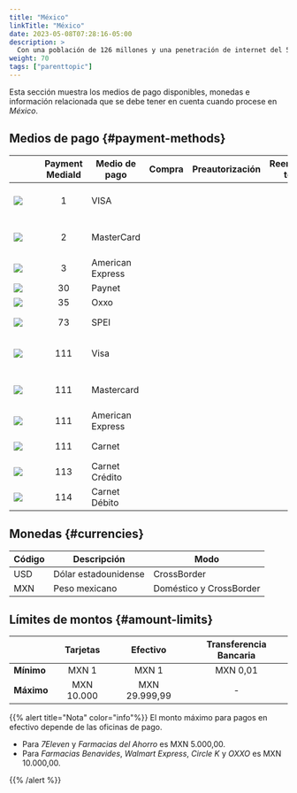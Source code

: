 ```yaml
---
title: "México"
linkTitle: "México"
date: 2023-05-08T07:28:16-05:00
description: >
  Con una población de 126 millones y una penetración de internet del 50%, el comercio electrónico en _**México**_ se ha disparado en los últimos años. Se espera que continúe esta tendencia en los próximos años, con un aumento en la adopción de tecnologías financieras y la mejora de las infraestructuras de pagos electrónicos en el país.
weight: 70
tags: ["parenttopic"]
---
```


Esta sección muestra los medios de pago disponibles, monedas e información relacionada que se debe tener en cuenta cuando procese en _México_.

## Medios de pago {#payment-methods}

| | Payment MediaId | Medio de pago | Compra | Preautorización | Reembolso total | Reembolso parcial | Tipo | Flujo |
|-----|:---:|---|:---:|:---:|:---:|:---:|-----|-----|
| <img src="https://s3.amazonaws.com/gateway.test.bamboopayment.com/payment-method-logos/Visa_CreditCard.png" style="min-width: 40px;" /> | 1 | VISA | <img src="/assets/check_mark_64.png" width="15px"/> | <img src="/assets/check_mark_64.png" width="15px"/> | <img src="/assets/check_mark_64.png" width="15px"/> | <img src="/assets/check_mark_64.png" width="15px"/> | Tarjeta de crédito y débito | API |
| <img src="https://s3.amazonaws.com/gateway.test.bamboopayment.com/payment-method-logos/MasterCard_CreditCard.png" style="min-width: 40px;" /> | 2 | MasterCard | <img src="/assets/check_mark_64.png" width="15px"/> | <img src="/assets/check_mark_64.png" width="15px"/> | <img src="/assets/check_mark_64.png" width="15px"/> | <img src="/assets/check_mark_64.png" width="15px"/> | Tarjeta de crédito y débito | API |
| <img src="https://s3.amazonaws.com/gateway.test.bamboopayment.com/payment-method-logos/AmericanExpress_CreditCard.png" style="min-width: 40px;" /> | 3 | American Express | <img src="/assets/check_mark_64.png" width="15px"/> | <img src="/assets/check_mark_64.png" width="15px"/> | <img src="/assets/check_mark_64.png" width="15px"/> | <img src="/assets/check_mark_64.png" width="15px"/> | Credit Card | API |
| <img src="https://s3.amazonaws.com/gateway.test.bamboopayment.com/payment-method-logos/OpenPay_PhysicalNetwork.png" style="min-width: 40px;" /> | 30 | Paynet | <img src="/assets/check_mark_64.png" width="15px"/> | <img src="/assets/x_mark_64.png" width="15px"/> | <img src="/assets/x_mark_64.png" width="15px"/> | <img src="/assets/x_mark_64.png" width="15px"/> | Efectivo | API |
| <img src="https://s3.amazonaws.com/gateway.test.bamboopayment.com/payment-method-logos/Oxxo_PhysicalNetwork.png" style="min-width: 40px;" /> | 35 | Oxxo | <img src="/assets/check_mark_64.png" width="15px"/> | <img src="/assets/x_mark_64.png" width="15px"/> | <img src="/assets/x_mark_64.png" width="15px"/> | <img src="/assets/x_mark_64.png" width="15px"/> | Efectivo | API |
| <img src="https://s3.amazonaws.com/gateway.dev.bamboopayment.com/payment-method-logos/Stp_BankTransfer.png" style="min-width: 40px;" /> | 73 | SPEI | <img src="/assets/check_mark_64.png" width="15px"/> | <img src="/assets/x_mark_64.png" width="15px"/> | <img src="/assets/x_mark_64.png" width="15px"/> | <img src="/assets/x_mark_64.png" width="15px"/> | Transferencia Bancaria | API |
| <img src="https://s3.amazonaws.com/gateway.test.bamboopayment.com/payment-method-logos/Visa_CreditCard.png" style="min-width: 40px;" /> | 111 | Visa | <img src="/assets/check_mark_64.png" width="15px"/> | <img src="/assets/x_mark_64.png" width="15px"/> | <img src="/assets/x_mark_64.png" width="15px"/> | <img src="/assets/x_mark_64.png" width="15px"/> | Tarjeta de crédito y débito | Redirect |
| <img src="https://s3.amazonaws.com/gateway.test.bamboopayment.com/payment-method-logos/MasterCard_CreditCard.png" style="min-width: 40px;" /> | 111 | Mastercard | <img src="/assets/check_mark_64.png" width="15px"/> | <img src="/assets/x_mark_64.png" width="15px"/> | <img src="/assets/x_mark_64.png" width="15px"/> | <img src="/assets/x_mark_64.png" width="15px"/> | Tarjeta de crédito y débito | Redirect |
| <img src="https://s3.amazonaws.com/gateway.test.bamboopayment.com/payment-method-logos/AmericanExpress_CreditCard.png" style="min-width: 40px;" /> | 111 | American Express | <img src="/assets/check_mark_64.png" width="15px"/> | <img src="/assets/x_mark_64.png" width="15px"/> | <img src="/assets/x_mark_64.png" width="15px"/> | <img src="/assets/x_mark_64.png" width="15px"/> | Tarjeta de crédito | Redirect |
| <img src="https://s3.amazonaws.com/gateway.test.bamboopayment.com/payment-method-logos/Carnet_CreditCard.png" style="min-width: 40px;" /> | 111 | Carnet | <img src="/assets/check_mark_64.png" width="15px"/> | <img src="/assets/x_mark_64.png" width="15px"/> | <img src="/assets/x_mark_64.png" width="15px"/> | <img src="/assets/x_mark_64.png" width="15px"/> | Tarjeta de crédito | Redirect |
| <img src="https://s3.amazonaws.com/gateway.test.bamboopayment.com/payment-method-logos/Carnet_CreditCard.png" style="min-width: 40px;" /> | 113 | Carnet Crédito | <img src="/assets/check_mark_64.png" width="15px"/> | <img src="/assets/check_mark_64.png" width="15px"/> | <img src="/assets/check_mark_64.png" width="15px"/> | <img src="/assets/check_mark_64.png" width="15px"/> | Tarjeta de crédito | API |
| <img src="https://s3.amazonaws.com/gateway.test.bamboopayment.com/payment-method-logos/Carnet_CreditCard.png" style="min-width: 40px;" /> | 114 | Carnet Débito | <img src="/assets/check_mark_64.png" width="15px"/> | <img src="/assets/check_mark_64.png" width="15px"/> | <img src="/assets/check_mark_64.png" width="15px"/> | <img src="/assets/check_mark_64.png" width="15px"/> | Tarjeta débito | API |

## Monedas {#currencies}

| Código | Descripción          | Modo                    |
|--------|----------------------|-------------------------|
| USD    | Dólar estadounidense | CrossBorder             |
| MXN    | Peso mexicano        | Doméstico y CrossBorder |

## Límites de montos {#amount-limits}

|  | Tarjetas | Efectivo | Transferencia Bancaria |
|---|:---:|:---:|:---:|
| **Mínimo**  | MXN 1 | MXN 1 | MXN 0,01 |
| **Máximo** | MXN 10.000 | MXN 29.999,99 | - |

{{% alert title="Nota" color="info"%}}
El monto máximo para pagos en efectivo depende de las oficinas de pago.
* Para _7Eleven_ y _Farmacias del Ahorro_ es MXN 5.000,00.
* Para _Farmacias Benavides_, _Walmart Express_, _Circle K_ y _OXXO_ es MXN 10.000,00.

{{% /alert %}}